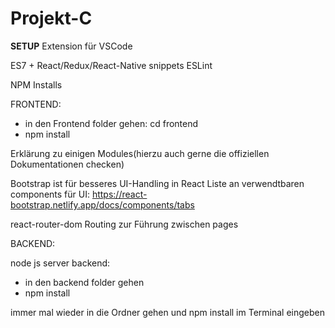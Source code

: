 # Projekt-C


**SETUP**
Extension für VSCode

ES7 + React/Redux/React-Native snippets
ESLint


NPM Installs

FRONTEND:
- in den Frontend folder gehen: cd frontend
- npm install

Erklärung zu einigen Modules(hierzu auch gerne die offiziellen Dokumentationen checken)

Bootstrap ist für besseres UI-Handling in React
Liste an verwendtbaren components für UI: https://react-bootstrap.netlify.app/docs/components/tabs

react-router-dom
Routing zur Führung zwischen pages


BACKEND:

node js server backend: 
- in den backend folder gehen
- npm install

immer mal wieder in die Ordner gehen und npm install im Terminal eingeben

